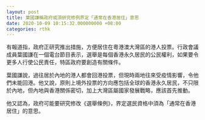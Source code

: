 ```yaml
---
layout: post
title: 葉國謙稱政府或須研究修例界定「通常在香港居住」意思
date: 2020-10-09 10:15:32.000000000 +08:00
categories: rthk
---
```


有報道指，政府正研究推出措施，方便居住在粵港澳大灣區的港人投票。行政會議成員葉國謙在一個電台節目表示，選舉是每個香港永久居民的公民權利，如果要令更多人行使公民責任，特區政府要創造有關條件。

葉國謙說，過往居於內地的港人都會回港投票，但現時兩地往來受疫情影響，令他們未能回港。他又說，原則上境外投票的方向應包括全球的香港永久居民，不只限於內地，但內地與香港關係密切，加上大灣區屬國家發展戰略，應該首先推動。

他又認為，政府可能要研究修改《選舉條例》，界定選民資格中須為「通常在香港居住」的意思。
